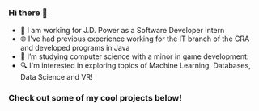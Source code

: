 ### Hi there 👋

<!-- **1terry/1terry** is a ✨ _special_ ✨ repository because its `README.md` (this file) appears on your GitHub profile. -->

- 🔭 I am working for J.D. Power as a Software Developer Intern
- 🌐 I've had previous experience working for the IT branch of the CRA and developed programs in Java
- 🌱 I’m studying computer science with a minor in game development.
- 🔍 I'm interested in exploring topics of Machine Learning, Databases, Data Science and VR!

### Check out some of my cool projects below!
